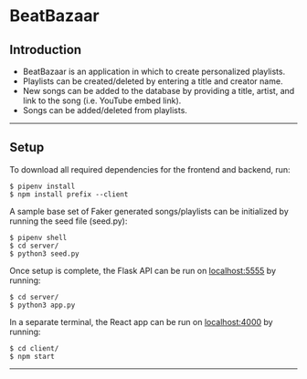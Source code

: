 # BeatBazaar

## Introduction

- BeatBazaar is an application in which to create personalized playlists.
- Playlists can be created/deleted by entering a title and creator name.
- New songs can be added to the database by providing a title, artist, and link to the song (i.e. YouTube embed link).
- Songs can be added/deleted from playlists.

***

## Setup


To download all required dependencies for the frontend and backend, run:
```console
$ pipenv install
$ npm install prefix --client
```


A sample base set of Faker generated songs/playlists can be initialized by running the seed file (seed.py):
```console
$ pipenv shell
$ cd server/
$ python3 seed.py
```


Once setup is complete, the Flask API can be run on [localhost:5555](http://localhost:5555 "localhost:5555") by running:
```console
$ cd server/
$ python3 app.py
```


In a separate terminal, the React app can be run on [localhost:4000](http://localhost:4000 "localhost:4000") by running:
```console
$ cd client/
$ npm start
```

***